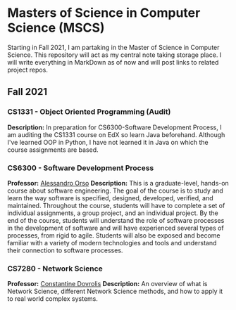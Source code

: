 # Masters of Science in Computer Science (MSCS)

Starting in Fall 2021, I am partaking in the Master of Science in Computer Science. This repository will act as my central note taking storage place. I will write everything in MarkDown as of now and will post links to related project repos.

## Fall 2021

### CS1331 - Object Oriented Programming (Audit)
**Description:** In preparation for CS6300-Software Development Process, I am auditing the CS1331 course on EdX so learn Java beforehand. Although I've learned OOP in Python, I have not learned it in Java on which the course assignments are based.

### CS6300 - Software Development Process
**Professor:** [Alessandro Orso](orso@cc.gatech.edu)
**Description:** This is a graduate-level, hands-on course about software engineering. The goal of the course is to study and learn the way software is specified, designed, developed, verified, and maintained. Throughout the course, students will have to complete a set of individual assignments, a group project, and an individual project. By the end of the course, students will understand the role of software processes in the development of software and will have experienced several types of processes, from rigid to agile. Students will also be exposed and become familiar with a variety of modern technologies and tools and understand their connection to software processes.

### CS7280 - Network Science
**Professor:** [Constantine Dovrolis](constantine@gatech.edu)
**Description:** An overview of what is Network Science, different Network Science methods, and how to apply it to real world complex systems.
